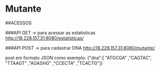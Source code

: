 # Mutante


##ACESSOS

###API GET -> para acessar as estatisticas
http://18.228.157.31:8080/estatisticas/

###API POST -> para cadastrar DNA 
http://18.228.157.31:8080/mutante/

post em formato JSON como exemplo:
{"dna":[ "ATGCGA" ,"CAGTAC", "TTAAGT" ,"AGASHG" ,"CCECTA" ,"TCACTG"]}